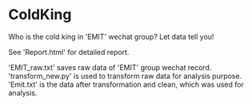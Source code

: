 # ColdKing
Who is the cold king in 'EMIT' wechat group? Let data tell you!

See 'Report.html' for detailed report.

'EMIT_raw.txt' saves raw data of 'EMIT' group wechat record.
'transform_new.py' is used to transform raw data for analysis purpose.
'Emit.txt' is the data after transformation and clean, which was used for analysis.
